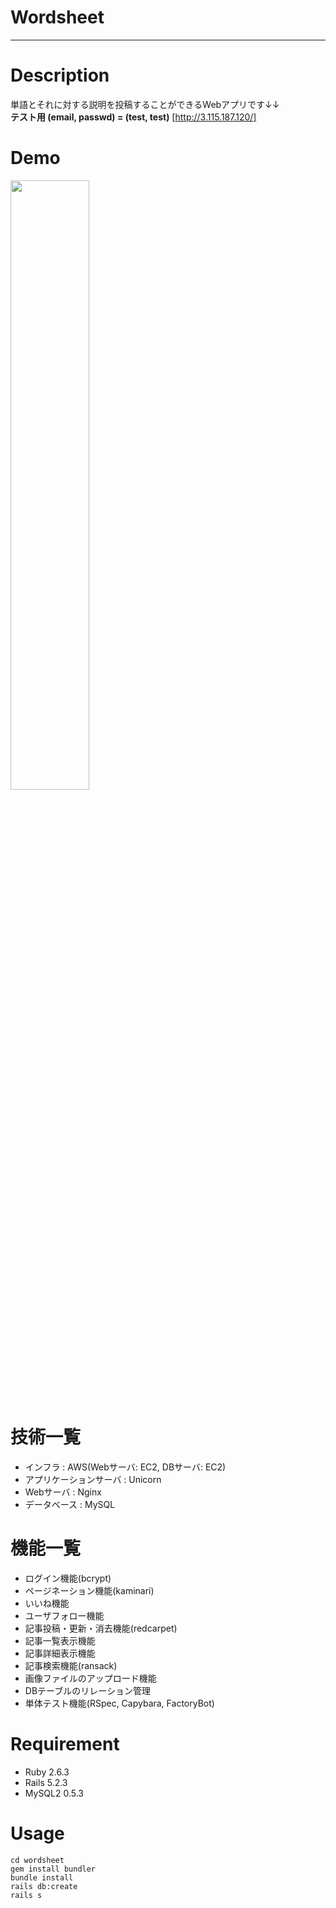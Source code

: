 # Wordsheet
---

# Description
単語とそれに対する説明を投稿することができるWebアプリです↓↓    
**テスト用 (email, passwd) = (test, test)** [http://3.115.187.120/] 

# Demo
<img src="https://gyazo.com/cc23b3a92422a575073357bf00c69228.gif" width=50%>

# 技術一覧
* インフラ : AWS(Webサーバ: EC2, DBサーバ: EC2)
* アプリケーションサーバ : Unicorn
* Webサーバ : Nginx
* データベース : MySQL

# 機能一覧
* ログイン機能(bcrypt)
* ページネーション機能(kaminari)
* いいね機能
* ユーザフォロー機能
* 記事投稿・更新・消去機能(redcarpet)
* 記事一覧表示機能
* 記事詳細表示機能
* 記事検索機能(ransack)
* 画像ファイルのアップロード機能
* DBテーブルのリレーション管理
* 単体テスト機能(RSpec, Capybara, FactoryBot)

# Requirement
* Ruby 2.6.3
* Rails 5.2.3
* MySQL2 0.5.3

# Usage
```cd wordsheet```  
```gem install bundler```  
```bundle install```  
```rails db:create```  
```rails s```  